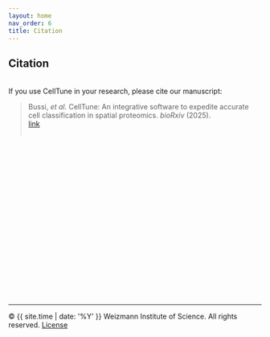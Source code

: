 ```yaml
---
layout: home
nav_order: 6
title: Citation
---
```


## Citation
&nbsp;  
If you use CellTune in your research, please cite our manuscript:  

> Bussi, *et al.* CellTune: An integrative software to expedite accurate cell classification in spatial proteomics. *bioRxiv* (2025).  
> [link](https://www.biorxiv.org/content/10.1101/2025.05.05.652215)  
> &nbsp;  
  
&nbsp;  
&nbsp;  
&nbsp;  
&nbsp;  
&nbsp;  
&nbsp;  
&nbsp;  
&nbsp;  
&nbsp;  
&nbsp;  
&nbsp;  
&nbsp;  
&nbsp;  
&nbsp;  
&nbsp;  
&nbsp;  
&nbsp;  
&nbsp;  

---


© {{ site.time | date: '%Y' }} Weizmann Institute of Science. All rights reserved. [License](/license/)
